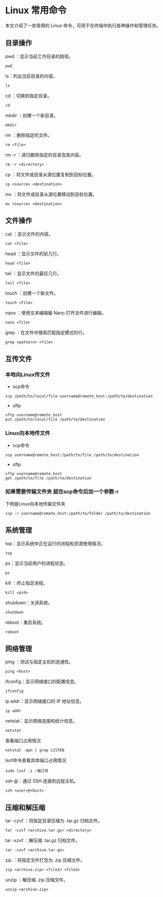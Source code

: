 # Linux 常用命令
本文介绍了一些常用的 Linux 命令，可用于在终端中执行各种操作和管理任务。

## 目录操作
pwd ：显示当前工作目录的路径。
```
pwd
```

ls：列出当前目录的内容。
```
ls
```

cd ：切换到指定目录。
```
cd
```

mkdir ：创建一个新目录。
```
mkdir
```

rm ：删除指定的文件。
```
rm <file>
```

rm -r ：递归删除指定的目录及其内容。
```
rm -r <directory>
```

cp ：将文件或目录从源位置复制到目标位置。
```
cp <source> <destination>
```

mv ：将文件或目录从源位置移动到目标位置。
```
mv <source> <destination>
```

## 文件操作
cat ：显示文件的内容。
```
cat <file>
```

head ：显示文件的前几行。
```
head <file>
```

tail ：显示文件的最后几行。
```
tail <file>
```

touch ：创建一个新文件。
```
touch <file>
```

nano ：使用文本编辑器 Nano 打开文件进行编辑。
```
nano <file>
```

grep ：在文件中搜索匹配指定模式的行。
```
grep <pattern> <file>
```
## 互传文件
### 本地向Linux传文件
* scp命令
```
scp /path/to/local/file username@remote_host:/path/to/destination
```

* sftp
```
sftp username@remote_host
put /path/to/local/file /path/to/destination
```

### Linux向本地传文件
* scp命令
```
scp username@remote_host:/path/to/file /path/to/destination
```
* sftp
```
sftp username@remote_host
get /path/to/file /path/to/destination
```

### 如果需要传输文件夹 就在scp命令后加一个参数-r
下例是Linux向本地传输文件夹
```
scp -r username@remote_host:/path/to/folder /path/to/destination
```

## 系统管理
top：显示系统中正在运行的进程和资源使用情况。
```
top
```

ps：显示当前用户的进程状态。
```
ps
```

kill ：终止指定进程。
```
kill <pid>
```

shutdown：关闭系统。
```
shutdown
```

reboot：重启系统。
```
reboot
```

## 网络管理
ping <host>：测试与指定主机的连通性。
```
ping <host>
```

ifconfig：显示网络接口的配置信息。
```
ifconfig
```

ip addr：显示网络接口的 IP 地址信息。
```
ip addr
```

netstat：显示网络连接和统计信息。
```
netstat
```
查看端口占用情况
```
netstat -apn | grep LISTEN
```
lsof命令查看具体端口占用情况
```
sudo lsof -i :端口号
```

ssh <user>@<host>：通过 SSH 连接到远程主机。
```
ssh <user>@<host>
```

## 压缩和解压缩
tar -czvf ：将指定目录压缩为 .tar.gz 归档文件。
```
tar -czvf <archive.tar.gz> <directory>
```

tar -xzvf ：解压缩 .tar.gz 归档文件。
```
tar -xzvf <archive.tar.gz>
```

zip ：将指定文件打包为 .zip 压缩文件。
```
zip <archive.zip> <file1> <file2>
```

unzip ：解压缩 .zip 压缩文件。
```
unzip <archive.zip>
```